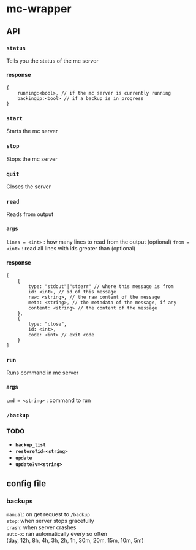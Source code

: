 # **mc-wrapper**

## **API**
### **`status`**
Tells you the status of the mc server
#### **response**
```
{
	running:<bool>, // if the mc server is currently running
	backingUp:<bool> // if a backup is in progress
}
```

### **`start`**
Starts the mc server

### **`stop`**
Stops the mc server

### **`quit`**
Closes the server

### **`read`**
Reads from output
#### **args**
`lines = <int>` : how many lines to read from the output (optional)
`from = <int>` : read all lines with ids greater than (optional)

#### **response**
```
[
	{
		type: "stdout"|"stderr" // where this message is from
		id: <int>, // id of this message
		raw: <string>, // the raw content of the message
		meta: <string>, // the metadata of the message, if any
		content: <string> // the content of the message
	},
	{
		type: "close",
		id: <int>,
		code: <int> // exit code
	}
]
```

### **`run`**
Runs command in mc server
#### **args**
`cmd = <string>` : command to run

### **`/backup`**

### **TODO**
 - **`backup_list`**
 - **`restore?id=<string>`**
 - **`update`**
 - **`update?v=<string>`**

## **config file**
### **backups**

`manual`: on get request to `/backup`  
`stop`: when server stops gracefully  
`crash`: when server crashes  
`auto-x`: ran automatically every so often  
(day, 12h, 8h, 4h, 3h, 2h, 1h, 30m, 20m, 15m, 10m, 5m)